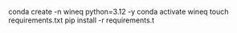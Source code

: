 conda create -n wineq python=3.12 -y
conda activate wineq
touch requirements.txt
pip install -r requirements.t